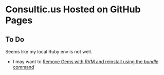 # Consultic.us Hosted on GitHub Pages

## To Do
Seems like my local Ruby env is not well. 
- I may want to [Remove Gems with RVM and reinstall using the *bundle* command](http://stackoverflow.com/questions/10175872/cross-thread-violation-on-rb-gc)